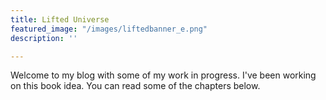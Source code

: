 ```yaml
---
title: Lifted Universe
featured_image: "/images/liftedbanner_e.png"
description: ''

---
```

Welcome to my blog with some of my work in progress. I've been working on this book idea. You can read some of the chapters below.